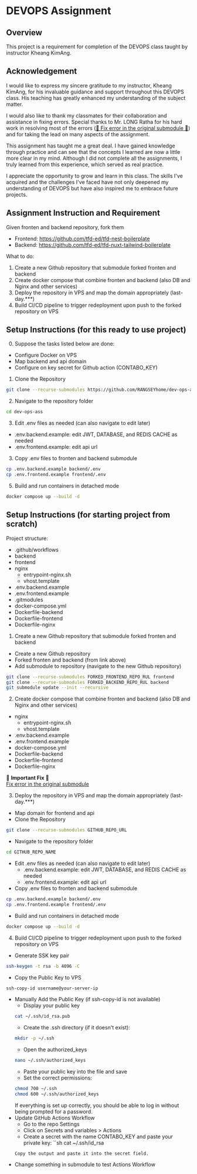 # DEVOPS Assignment

## Overview
This project is a requirement for completion of the DEVOPS class taught by instructor Kheang KimAng.

## Acknowledgement
I would like to express my sincere gratitude to my instructor, Kheang KimAng, for his invaluable guidance and support throughout this DEVOPS class. His teaching has greatly enhanced my understanding of the subject matter.

I would also like to thank my classmates for their collaboration and assistance in fixing errors. Special thanks to Mr. LONG Ratha for his hard work in resolving most of the errors ([🚨 Fix error in the original submodule 🚨](https://github.com/RANGSEYhome/dev-ops-ass/blob/main/NOTE.md#error)) and for taking the lead on many aspects of the assignment.

This assignment has taught me a great deal. I have gained knowledge through practice and can see that the concepts I learned are now a little more clear in my mind. Although I did not complete all the assignments, I truly learned from this experience, which served as real practice.

I appreciate the opportunity to grow and learn in this class. The skills I've acquired and the challenges I've faced have not only deepened my understanding of DEVOPS but have also inspired me to embrace future projects.

## Assignment Instruction and Requirement
Given fronten and backend repository, fork them
- Frontend: https://github.com/tfd-ed/tfd-nest-boilerplate
- Backend: https://github.com/tfd-ed/tfd-nuxt-tailwind-boilerplate

What to do:
1. Create a new Github repository that submodule forked fronten and backend
2. Create docker compose that combine fronten and backend (also DB and Nginx and other services)
3. Deploy the repository in VPS and map the domain appropriately (last-day.***)
4. Build CI/CD pipeline to trigger redeployment upon push to the forked repository on VPS

## Setup Instructions (for this ready to use project)
0. Suppose the tasks listed below are done:
- Configure Docker on VPS
- Map backend and api domain
- Configure on key secret for Github action (CONTABO_KEY)
1. Clone the Repository
```sh
git clone --recurse-submodules https://github.com/RANGSEYhome/dev-ops-ass.git
```
2. Navigate to the repository folder
```sh
cd dev-ops-ass
```
3. Edit .env files as needed (can also navigate to edit later)
- .env.backend.example: edit JWT, DATABASE, and REDIS CACHE as needed
- .env.frontend.example: edit api url
3. Copy .env files to fronten and backend submodule
```sh
cp .env.backend.example backend/.env
cp .env.frontend.example frontend/.env
```
5. Build and run containers in detached mode
```sh
docker compose up --build -d
```

## Setup Instructions (for starting project from scratch)
Project structure:
- .github/workflows
- backend
- frontend
- nginx
    - entrypoint-nginx.sh
    - vhost.template
- .env.backend.example
- .env.frontend.example
- .gitmodules
- docker-compose.yml
- Dockerfile-backend
- Dockerfile-frontend
- Dockerfile-nginx
1. Create a new Github repository that submodule forked fronten and backend
- Create a new Github repository
- Forked fronten and backend (from link above)
- Add submodule to repository (navigate to the new Github repository)
```sh
git clone --recurse-submodules FORKED_FRONTEND_REPO_RUL frontend
git clone --recurse-submodules FORKED_BACKEND_REPO_RUL backend
git submodule update --init --recursive
```
2. Create docker compose that combine fronten and backend (also DB and Nginx and other services)
- nginx
    - entrypoint-nginx.sh
    - vhost.template
- .env.backend.example
- .env.frontend.example
- docker-compose.yml
- Dockerfile-backend
- Dockerfile-frontend
- Dockerfile-nginx

🚨 **Important Fix** 🚨  
[Fix error in the original submodule](https://github.com/RANGSEYhome/dev-ops-ass/blob/main/NOTE.md#error)  

3. Deploy the repository in VPS and map the domain appropriately (last-day.***)
- Map domain for frontend and api
- Clone the Repository
```sh
git clone --recurse-submodules GITHUB_REPO_URL
```
- Navigate to the repository folder
```sh
cd GITHUB_REPO_NAME
```
- Edit .env files as needed (can also navigate to edit later)
    - .env.backend.example: edit JWT, DATABASE, and REDIS CACHE as needed
    - .env.frontend.example: edit api url
- Copy .env files to fronten and backend submodule
```sh
cp .env.backend.example backend/.env
cp .env.frontend.example frontend/.env
```
- Build and run containers in detached mode
```sh
docker compose up --build -d
```
4. Build CI/CD pipeline to trigger redeployment upon push to the forked repository on VPS
- Generate SSK key pair
```sh
ssh-keygen -t rsa -b 4096 -C
```
- Copy the Public Key to VPS
```sh
ssh-copy-id username@your-server-ip
```
- Manually Add the Public Key (if ssh-copy-id is not available)
    - Display your public key
    ```sh
    cat ~/.ssh/id_rsa.pub
    ```
    - Create the .ssh directory (if it doesn't exist):
    ```sh
    mkdir -p ~/.ssh
    ```
    - Open the authorized_keys
    ```sh
    nano ~/.ssh/authorized_keys
    ```
    - Paste your public key into the file and save
    - Set the correct permissions:
    ```sh
    chmod 700 ~/.ssh
    chmod 600 ~/.ssh/authorized_keys
    ```
    If everything is set up correctly, you should be able to log in without being prompted for a password.
- Update GitHub Actions Workflow
    - Go to the repo Settings
    - Click on Secrets and variables > Actions
    - Create a secret with the name CONTABO_KEY and paste your private key:
    ``sh
    cat ~/.ssh/id_rsa
    ```
    Copy the output and paste it into the secret field.
- Change something in submodule to test Actions Workflow